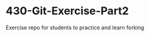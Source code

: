 430-Git-Exercise-Part2
======================

Exercise repo for students to practice and learn forking
